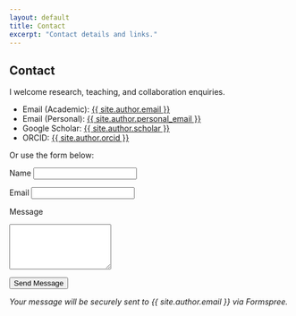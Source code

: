 ```yaml
---
layout: default
title: Contact
excerpt: "Contact details and links."
---
```


## Contact

I welcome research, teaching, and collaboration enquiries.

- Email (Academic): <a href="mailto:{{ site.author.email }}">{{ site.author.email }}</a>
- Email (Personal): <a href="mailto:{{ site.author.personal_email }}">{{ site.author.personal_email }}</a>
- Google Scholar: <a href="{{ site.author.scholar }}">{{ site.author.scholar }}</a>
- ORCID: <a href="{{ site.author.orcid }}">{{ site.author.orcid }}</a>

Or use the form below:

<form class="contact-form" action="https://formspree.io/f/movqobwa" method="POST">
  <label for="name">Name</label>
  <input type="text" name="name" id="name" required>

  <label for="email">Email</label>
  <input type="email" name="_replyto" id="email" required>

  <label for="message">Message</label>
  <textarea name="message" id="message" rows="5" required></textarea>

  <button type="submit">Send Message</button>
</form>

*Your message will be securely sent to {{ site.author.email }} via Formspree.*
